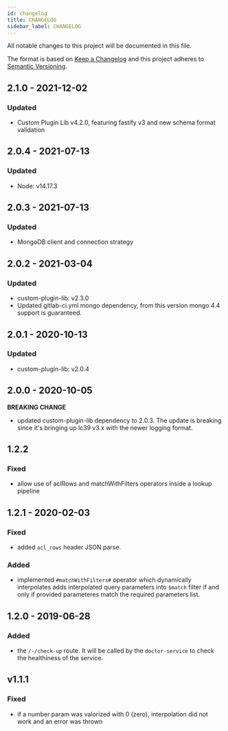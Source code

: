 ```yaml
---
id: changelog
title: CHANGELOG
sidebar_label: CHANGELOG
---
```




All notable changes to this project will be documented in this file.

The format is based on [Keep a Changelog](http://keepachangelog.com/en/1.0.0/)
and this project adheres to [Semantic Versioning](http://semver.org/spec/v2.0.0.html).

## 2.1.0 - 2021-12-02

### Updated

- Custom Plugin Lib v4.2.0, featuring fastify v3 and new schema format validation

## 2.0.4 - 2021-07-13

### Updated

- Node: v14.17.3

## 2.0.3 - 2021-07-13

### Updated

- MongoDB client and connection strategy 

## 2.0.2 - 2021-03-04

### Updated

- custom-plugin-lib: v2.3.0
- Updated gitlab-ci.yml mongo dependency, from this version mongo 4.4 support is guaranteed.

## 2.0.1 - 2020-10-13

### Updated

- custom-plugin-lib: v2.0.4

## 2.0.0 - 2020-10-05

**BREAKING CHANGE**

- updated custom-plugin-lib dependency to 2.0.3. The update is breaking since it's bringing up lc39 v3.x with the newer logging format.

## 1.2.2

### Fixed
 - allow use of aclRows and matchWithFilters operators inside a lookup pipeline

## 1.2.1 - 2020-02-03

### Fixed
 - added `acl_rows` header JSON parse.

### Added
 - implemented `#matchWithFilters#` operator which dynamically interpolates
  adds interpolated query parameters into `$match` filter if and only if provided parameteres match the required parameters list.

## 1.2.0 - 2019-06-28

### Added
- the `/-/check-up` route. It will be called by the `doctor-service` to check the healthiness of the service.

## v1.1.1

### Fixed
- if a number param was valorized with 0 (zero), interpolation did not work and an error was thrown
